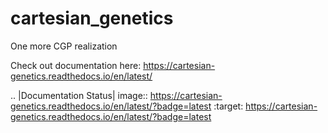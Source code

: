 # cartesian_genetics
One more CGP realization

Check out documentation here: https://cartesian-genetics.readthedocs.io/en/latest/  

.. |Documentation Status| image:: https://cartesian-genetics.readthedocs.io/en/latest/?badge=latest
   :target: https://cartesian-genetics.readthedocs.io/en/latest/?badge=latest
